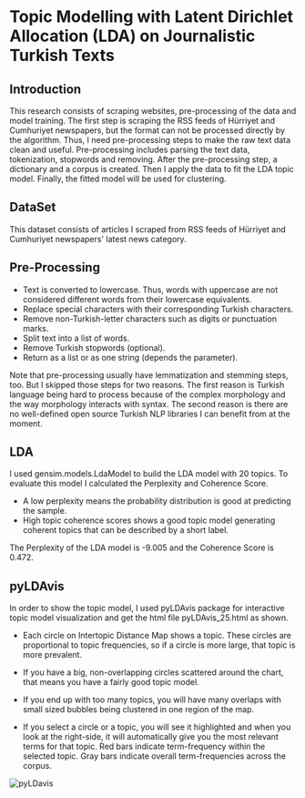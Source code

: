# Topic Modelling with Latent Dirichlet Allocation (LDA) on Journalistic Turkish Texts

## Introduction

This research consists of scraping websites, pre-processing of the data and model training. The first step is scraping the RSS feeds of Hürriyet and Cumhuriyet newspapers, but the format can not be processed directly by the algorithm. Thus, I need pre-processing steps to make the raw text data clean and useful. Pre-processing includes parsing the text data, tokenization, stopwords and removing. After the pre-processing step, a dictionary and a corpus is created. Then I apply the data to fit the LDA topic model. Finally, the fitted model will be used for clustering.

## DataSet

This dataset consists of articles I scraped from RSS feeds of Hürriyet and Cumhuriyet newspapers' latest news category.

## Pre-Processing 

- Text is converted to lowercase. Thus, words with uppercase are not considered different words from their lowercase equivalents.
- Replace special characters with their corresponding Turkish characters.
- Remove non-Turkish-letter characters such as digits or punctuation marks.
- Split text into a list of words.
- Remove Turkish stopwords (optional).
- Return as a list or as one string (depends the parameter).

Note that pre-processing usually have lemmatization and stemming steps, too. But I skipped those steps for two reasons. The first reason is Turkish language being hard to process because of the complex morphology and the way morphology interacts with syntax. The second reason is there are no well-defined open source Turkish NLP libraries I can benefit from at the moment.

## LDA

I used gensim.models.LdaModel to build the LDA model with 20 topics. To evaluate this model I calculated the Perplexity and Coherence Score. 
- A low perplexity means the probability distribution is good at predicting the sample. 
- High topic coherence scores shows a good topic model generating coherent topics that can be described by a short label. 

The Perplexity of the LDA model is -9.005 and the Coherence Score is 0.472.

## pyLDAvis

In order to show the topic model, I used pyLDAvis package for interactive topic model visualization and get the html file pyLDAvis_25.html as shown. 

- Each circle on Intertopic Distance Map shows a topic. These circles are proportional to topic frequencies, so if a circle is more large, that topic is more prevalent.

- If you have a big, non-overlapping circles scattered around the chart, that means you have a fairly good topic model.

- If you end up with too many topics, you will have many overlaps with small sized bubbles being clustered in one region of the map.

- If you select a circle or a topic, you will see it highlighted and when you look at the right-side, it will automatically give you the most relevant terms for that topic. Red bars indicate term-frequency within the selected topic. Gray bars indicate overall term-frequencies across the corpus.

![pyLDavis](https://user-images.githubusercontent.com/43665538/58829755-4b946480-8651-11e9-8fa7-86b8d4842657.png)

